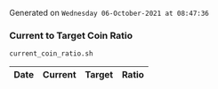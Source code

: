 Generated on `Wednesday 06-October-2021 at 08:47:36`

### Current to Target Coin Ratio
`current_coin_ratio.sh`

Date|Current|Target|Ratio
---|---|---|---

